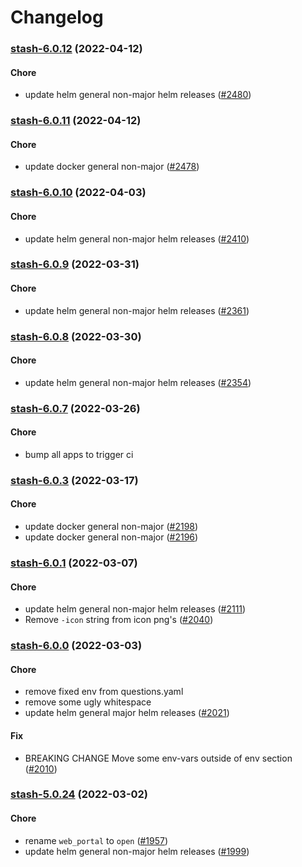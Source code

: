# Changelog<br>


<a name="stash-6.0.12"></a>
### [stash-6.0.12](https://github.com/truecharts/apps/compare/stash-6.0.11...stash-6.0.12) (2022-04-12)

#### Chore

* update helm general non-major helm releases ([#2480](https://github.com/truecharts/apps/issues/2480))



<a name="stash-6.0.11"></a>
### [stash-6.0.11](https://github.com/truecharts/apps/compare/stash-6.0.10...stash-6.0.11) (2022-04-12)

#### Chore

* update docker general non-major ([#2478](https://github.com/truecharts/apps/issues/2478))



<a name="stash-6.0.10"></a>
### [stash-6.0.10](https://github.com/truecharts/apps/compare/stash-6.0.9...stash-6.0.10) (2022-04-03)

#### Chore

* update helm general non-major helm releases ([#2410](https://github.com/truecharts/apps/issues/2410))



<a name="stash-6.0.9"></a>
### [stash-6.0.9](https://github.com/truecharts/apps/compare/stash-6.0.8...stash-6.0.9) (2022-03-31)

#### Chore

* update helm general non-major helm releases ([#2361](https://github.com/truecharts/apps/issues/2361))



<a name="stash-6.0.8"></a>
### [stash-6.0.8](https://github.com/truecharts/apps/compare/stash-6.0.7...stash-6.0.8) (2022-03-30)

#### Chore

* update helm general non-major helm releases ([#2354](https://github.com/truecharts/apps/issues/2354))



<a name="stash-6.0.7"></a>
### [stash-6.0.7](https://github.com/truecharts/apps/compare/stash-6.0.6...stash-6.0.7) (2022-03-26)

#### Chore

* bump all apps to trigger ci



<a name="stash-6.0.3"></a>
### [stash-6.0.3](https://github.com/truecharts/apps/compare/stash-6.0.2...stash-6.0.3) (2022-03-17)

#### Chore

* update docker general non-major ([#2198](https://github.com/truecharts/apps/issues/2198))
* update docker general non-major ([#2196](https://github.com/truecharts/apps/issues/2196))



<a name="stash-6.0.1"></a>
### [stash-6.0.1](https://github.com/truecharts/apps/compare/stash-6.0.0...stash-6.0.1) (2022-03-07)

#### Chore

* update helm general non-major helm releases ([#2111](https://github.com/truecharts/apps/issues/2111))
* Remove `-icon` string from icon png's ([#2040](https://github.com/truecharts/apps/issues/2040))



<a name="stash-6.0.0"></a>
### [stash-6.0.0](https://github.com/truecharts/apps/compare/stash-5.0.24...stash-6.0.0) (2022-03-03)

#### Chore

* remove fixed env from questions.yaml
* remove some ugly whitespace
* update helm general major helm releases ([#2021](https://github.com/truecharts/apps/issues/2021))

#### Fix

* BREAKING CHANGE Move some env-vars outside of env section ([#2010](https://github.com/truecharts/apps/issues/2010))



<a name="stash-5.0.24"></a>
### [stash-5.0.24](https://github.com/truecharts/apps/compare/stash-5.0.23...stash-5.0.24) (2022-03-02)

#### Chore

* rename `web_portal` to `open` ([#1957](https://github.com/truecharts/apps/issues/1957))
* update helm general non-major helm releases ([#1999](https://github.com/truecharts/apps/issues/1999))
